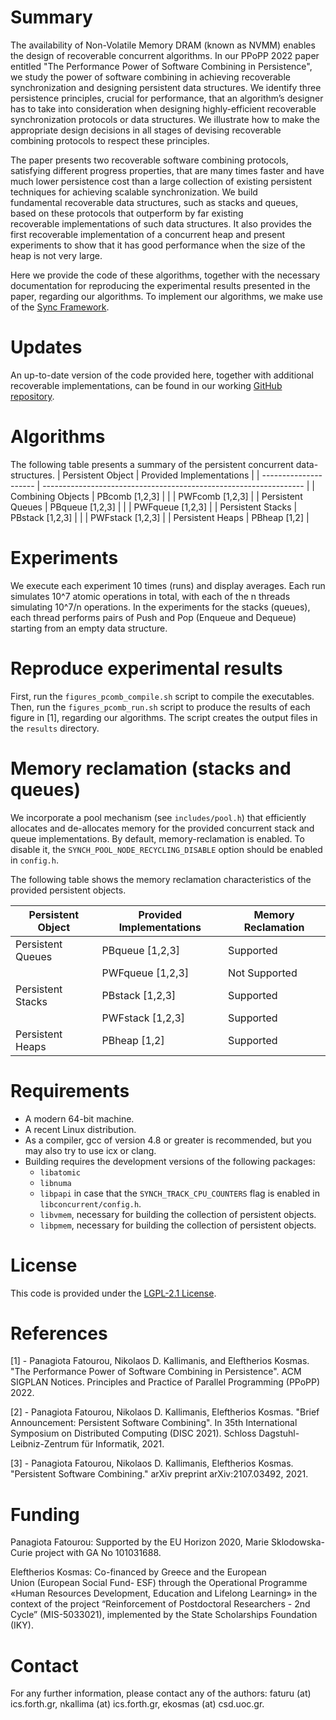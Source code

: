 # Summary

The availability of Non-Volatile Memory DRAM (known as NVMM) enables the design of recoverable concurrent algorithms. In our PPoPP 2022 paper entitled "The Performance Power of Software Combining in Persistence", we study the power of software combining in achieving recoverable synchronization and designing persistent data structures. We identify three persistence principles, crucial for performance, that an algorithm’s designer has to take into consideration when designing highly-efficient recoverable synchronization protocols or data structures. We illustrate how to make the appropriate design decisions in all stages of devising recoverable combining protocols to respect these principles.

The paper presents two recoverable software combining protocols, satisfying different progress properties, that are many times faster and have much lower persistence cost than a large collection of existing persistent techniques for achieving scalable synchronization. We build fundamental recoverable data structures, such as stacks and queues, based on these protocols that outperform by far existing recoverable implementations of such data structures. It also provides the first recoverable implementation of a concurrent heap and present experiments to show that it has good performance when the size of the heap is not very large. 

Here we provide the code of these algorithms, together with the necessary documentation for reproducing the experimental results presented in the paper, regarding our algorithms. To implement our algorithms, we make use of the [Sync Framework](https://github.com/nkallima/sim-universal-construction).

# Updates

An up-to-date version of the code provided here, together with additional recoverable implementations, can be found in our working [GitHub repository](https://github.com/ConcurrentDistributedLab/PersistentCombining).

# Algorithms
The following table presents a summary of the persistent concurrent data-structures.
| Persistent Object     |                Provided Implementations                           |
| --------------------- | ----------------------------------------------------------------- |
| Combining Objects     | PBcomb [1,2,3]                                                    |
|                       | PWFcomb [1,2,3]                                                   |
| Persistent Queues     | PBqueue [1,2,3]                                                   |
|                       | PWFqueue [1,2,3]                                                  |
| Persistent Stacks     | PBstack [1,2,3]                                                   |
|                       | PWFstack [1,2,3]                                                  |
| Persistent Heaps      | PBheap [1,2]                                                      |

# Experiments

We execute each experiment 10 times (runs) and display averages. Each run simulates 10^7 atomic operations in total, with each of the n threads simulating 10^7/n operations. In the experiments for the stacks (queues), each thread performs pairs of Push and Pop (Enqueue and Dequeue) starting from an empty data structure. 

# Reproduce experimental results

First, run the `figures_pcomb_compile.sh` script to compile the executables. Then, run the `figures_pcomb_run.sh` script to produce the results of each figure in [1], regarding our algorithms. The script creates the output files in the `results` directory.

# Memory reclamation (stacks and queues)

We incorporate a pool mechanism (see `includes/pool.h`) that efficiently allocates and de-allocates memory for the provided concurrent stack and queue implementations. By default, memory-reclamation is enabled. To disable it, the `SYNCH_POOL_NODE_RECYCLING_DISABLE` option should be enabled in `config.h`.

The following table shows the memory reclamation characteristics of the provided persistent objects.

| Persistent Object     | Provided Implementations | Memory Reclamation |
| --------------------- | ------------------------ | ------------------ |
| Persistent Queues     | PBqueue [1,2,3]          | Supported          |
|                       | PWFqueue [1,2,3]         | Not Supported      |
| Persistent Stacks     | PBstack [1,2,3]          | Supported          |
|                       | PWFstack [1,2,3]         | Supported          |
| Persistent Heaps      | PBheap [1,2]             | Supported          |

# Requirements

- A modern 64-bit machine.
- A recent Linux distribution.
- As a compiler, gcc of version 4.8 or greater is recommended, but you may also try to use icx or clang.
- Building requires the development versions of the following packages:
    - `libatomic`
    - `libnuma`
    - `libpapi` in case that the `SYNCH_TRACK_CPU_COUNTERS` flag is enabled in `libconcurrent/config.h`.
    - `libvmem`, necessary for building the collection of persistent objects.
    - `libpmem`, necessary for building the collection of persistent objects.

# License

This code is provided under the [LGPL-2.1 License](https://github.com/ConcurrentDistributedLab/PersistentCombining/blob/main/LICENSE).

# References

[1] - Panagiota Fatourou, Nikolaos D. Kallimanis, and Eleftherios Kosmas. "The Performance Power of Software Combining in Persistence". ACM SIGPLAN Notices. Principles and Practice of Parallel Programming (PPoPP) 2022.

[2] - Panagiota Fatourou, Nikolaos D. Kallimanis, Eleftherios Kosmas. "Brief Announcement: Persistent Software Combining". In 35th International Symposium on Distributed Computing (DISC 2021). Schloss Dagstuhl-Leibniz-Zentrum für Informatik, 2021.

[3] - Panagiota Fatourou, Nikolaos D. Kallimanis, Eleftherios Kosmas. "Persistent Software Combining." arXiv preprint arXiv:2107.03492, 2021.

# Funding

Panagiota Fatourou: Supported by the EU Horizon 2020, Marie Sklodowska-Curie project with GA No 101031688.

Eleftherios Kosmas: Co-financed by Greece and the European Union (European Social Fund- ESF) through the Operational Programme «Human Resources Development, Education and Lifelong Learning» in the context of the project “Reinforcement of Postdoctoral Researchers - 2nd Cycle” (MIS-5033021), implemented by the State Scholarships Foundation (IKY).

# Contact

For any further information, please contact any of the authors: faturu (at) ics.forth.gr, nkallima (at) ics.forth.gr, ekosmas (at) csd.uoc.gr.
